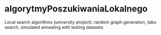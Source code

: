 # algorytmyPoszukiwaniaLokalnego
Local search algorithms (university project): random graph generation, tabu search, simulated annealing with testing datasets
